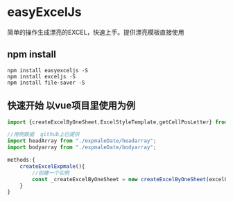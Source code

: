 # easyExcelJs
简单的操作生成漂亮的EXCEL，快速上手。提供漂亮模板直接使用



## npm install

```shell
npm install easyexceljs -S
npm install exceljs -S
npm install file-saver -S
```

## 快速开始  以vue项目里使用为例
```js
import {createExcelByOneSheet,ExcelStyleTemplate,getCellPosLetter} from "easyexceljs"

//用例数据  github上已提供
import headArray from "./expmaleDate/headarray";
import bodyarray from "./expmaleDate/bodyarray";

methods:{
    createExcelExpmale(){
        //创建一个实例
        const _createExcelByOneSheet = new createExcelByOneSheet(excelOptions);
    }
}


```